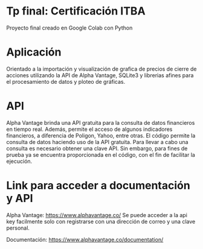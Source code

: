 # Tp final: Certificación ITBA

Proyecto final creado en Google Colab con Python

# Aplicación
Orientado a la importación y visualización de grafica de precios de cierre de acciones utilizando la API de Alpha Vantage, SQLite3 y librerias afines para el procesamiento de datos y ploteo de gráficas.

# API 
Alpha Vantage brinda una API gratuita para la consulta de datos financieros en tiempo real. Además, permite el acceso de algunos indicadores financieros, a diferencia de Poligon, Yahoo, entre otras. El código permite la consulta de datos haciendo uso de la API gratuita. 
Para llevar a cabo una consulta es necesario obtener una clave API. Sin embargo, para fines de prueba ya se encuentra proporcionada en el código, con el fin de facilitar la ejecución.

# Link para acceder a documentación y API
Alpha Vantage: https://www.alphavantage.co/
  Se puede acceder a la api key facilmente solo con registrarse con una dirección de correo y una clave personal.

Documentación: https://www.alphavantage.co/documentation/
  
